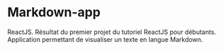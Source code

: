 # Markdown-app
ReactJS. Résultat du premier projet du tutoriel ReactJS pour débutants. Application permettant de visualiser un texte en langue Markdown.

